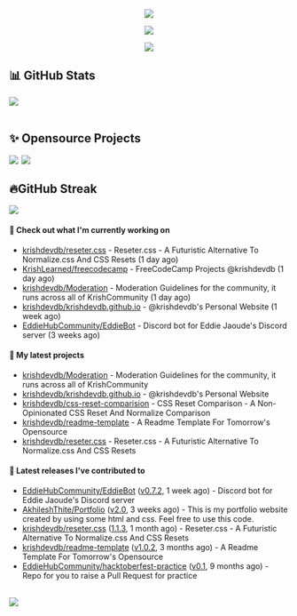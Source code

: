 <div align="center">
<img src="https://readme-typing-svg.herokuapp.com?size=50&center=true&vCenter=true&width=800&height=100&lines=Hello+World+%F0%9F%91%8B;Bonjour+tout+le+monde+%F0%9F%91%8B;Hallo+Welt%F0%9F%91%8B;Hello+World%F0%9F%91%8B">
<p>
<a href="#projects">
<img src="https://img.shields.io/github/stars/krishdevdb?affiliations=OWNER%2CCOLLABORATOR&logo=github&style=for-the-badge&label=Star">
</a>
</p>
<img src="https://cardivo.vercel.app/api?name=Krish%20Dev%20DB&description=A%20Open%20Source%20Developer%0A&image=https%3A%2F%2Favatars.githubusercontent.com%2Fu%2F76587897%3Fv%3D4&site=https%3A%2F%2Fgithub.com%2Fkrishdevdb%2F&instagram=krishdevdb&linkedin=krish-dev-db-02a387206&github=krishdevdb&twitter=krishdevdb&pattern=leaf&backgroundColor=%23ecf0f1&colorPattern=%23eaeaea">
<br>
</div>

<div>
<h2 id="stats">📊 GitHub Stats</h2>
<img src="https://github-readme-stats.vercel.app/api?username=krishdevdb&show_icons=true&count_private=true">
</div>

<div>
<br>
<h2 id="projects"> ✨ Opensource Projects</h2>
<a href="https://github.com/krishdevdb/reseter.css"><img src="https://github-readme-stats.vercel.app/api/pin/?username=krishdevdb&repo=reseter.css&show_icons=true&count_private=true&layout=compact"></a>&#8198;
<a href="https://github.com/krishdevdb/readme-template"><img src="https://github-readme-stats.vercel.app/api/pin/?username=krishdevdb&repo=readme-template&show_icons=true&count_private=true&layout=compact"></a>
</div>

<div>
<h2 id="streak">🔥GitHub Streak</h2>
<img src="https://github-readme-streak-stats.herokuapp.com/?user=krishdevdb">
<br>
</div>

#### 👷 Check out what I'm currently working on

- [krishdevdb/reseter.css](https://github.com/krishdevdb/reseter.css) - Reseter.css - A Futuristic Alternative To Normalize.css And CSS Resets (1 day ago)
- [KrishLearned/freecodecamp](https://github.com/KrishLearned/freecodecamp) - FreeCodeCamp Projects @krishdevdb (1 day ago)
- [krishdevdb/Moderation](https://github.com/krishdevdb/Moderation) - Moderation Guidelines for the community, it runs across all of KrishCommunity (1 day ago)
- [krishdevdb/krishdevdb.github.io](https://github.com/krishdevdb/krishdevdb.github.io) - @krishdevdb&#39;s Personal Website (1 week ago)
- [EddieHubCommunity/EddieBot](https://github.com/EddieHubCommunity/EddieBot) - Discord bot for Eddie Jaoude&#39;s Discord server (3 weeks ago)

#### 🌱 My latest projects

- [krishdevdb/Moderation](https://github.com/krishdevdb/Moderation) - Moderation Guidelines for the community, it runs across all of KrishCommunity
- [krishdevdb/krishdevdb.github.io](https://github.com/krishdevdb/krishdevdb.github.io) - @krishdevdb&#39;s Personal Website
- [krishdevdb/css-reset-comparision](https://github.com/krishdevdb/css-reset-comparision) - CSS Reset Comparison - A Non-Opinionated CSS Reset And Normalize Comparison
- [krishdevdb/readme-template](https://github.com/krishdevdb/readme-template) - A Readme Template For Tomorrow&#39;s Opensource
- [krishdevdb/reseter.css](https://github.com/krishdevdb/reseter.css) - Reseter.css - A Futuristic Alternative To Normalize.css And CSS Resets

#### 🔭 Latest releases I've contributed to

- [EddieHubCommunity/EddieBot](https://github.com/EddieHubCommunity/EddieBot) ([v0.7.2](https://github.com/EddieHubCommunity/EddieBot/releases/tag/v0.7.2), 1 week ago) - Discord bot for Eddie Jaoude&#39;s Discord server
- [AkhileshThite/Portfolio](https://github.com/AkhileshThite/Portfolio) ([v2.0](https://github.com/AkhileshThite/Portfolio/releases/tag/v2.0), 3 weeks ago) - This is my portfolio website created by using some html and css. Feel free to use this code.
- [krishdevdb/reseter.css](https://github.com/krishdevdb/reseter.css) ([1.1.3](https://github.com/krishdevdb/reseter.css/releases/tag/1.1.3), 1 month ago) - Reseter.css - A Futuristic Alternative To Normalize.css And CSS Resets
- [krishdevdb/readme-template](https://github.com/krishdevdb/readme-template) ([v1.0.2](https://github.com/krishdevdb/readme-template/releases/tag/v1.0.2), 3 months ago) - A Readme Template For Tomorrow&#39;s Opensource
- [EddieHubCommunity/hacktoberfest-practice](https://github.com/EddieHubCommunity/hacktoberfest-practice) ([v0.1](https://github.com/EddieHubCommunity/hacktoberfest-practice/releases/tag/v0.1), 9 months ago) - Repo for you to raise a Pull Request for practice

<br>

<img align="center" src="https://activity-graph.herokuapp.com/graph?username=krishdevdb&hide_border=true&area=true&point=transparent">
